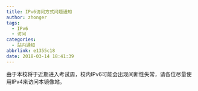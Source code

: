 ```yaml
---
title: IPv6访问方式问题通知
author: zhonger
tags:
  - IPv6
  - 访问
categories:
  - 站内通知
abbrlink: e1355c18
date: 2018-03-14 18:41:39
---
```

由于本校将于近期进入考试周，校内IPv6可能会出现间断性失常，请各位尽量使用IPv4来访问本镜像站。